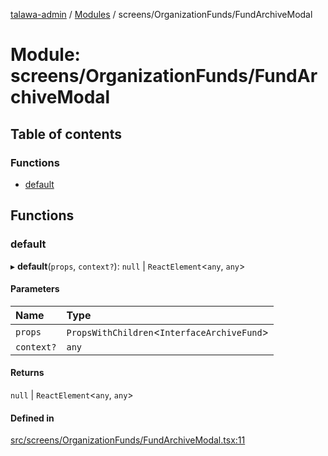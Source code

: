 [talawa-admin](../README.md) / [Modules](../modules.md) / screens/OrganizationFunds/FundArchiveModal

# Module: screens/OrganizationFunds/FundArchiveModal

## Table of contents

### Functions

- [default](screens_OrganizationFunds_FundArchiveModal.md#default)

## Functions

### default

▸ **default**(`props`, `context?`): ``null`` \| `ReactElement`\<`any`, `any`\>

#### Parameters

| Name | Type |
| :------ | :------ |
| `props` | `PropsWithChildren`\<`InterfaceArchiveFund`\> |
| `context?` | `any` |

#### Returns

``null`` \| `ReactElement`\<`any`, `any`\>

#### Defined in

[src/screens/OrganizationFunds/FundArchiveModal.tsx:11](https://github.com/lakshz/talawa-admin/blob/46a613f/src/screens/OrganizationFunds/FundArchiveModal.tsx#L11)
